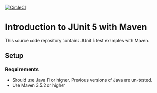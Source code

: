 [![CircleCI](https://circleci.com/gh/saleco/testing-java-junit5.svg?style=svg)](https://circleci.com/gh/saleco/testing-java-junit5)
# Introduction to JUnit 5 with Maven

This source code repository contains JUnit 5 test examples with Maven.

## Setup
### Requirements
* Should use Java 11 or higher. Previous versions of Java are un-tested.
* Use Maven 3.5.2 or higher
